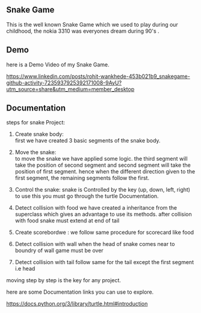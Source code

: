 
## Snake Game

This is the well known Snake Game which we used to play during our childhood, the nokia 3310 was everyones dream during 90's .
 
 
## Demo

here is a Demo Video of my Snake Game.

https://www.linkedin.com/posts/rohit-wankhede-453b021b9_snakegame-github-activity-7235937925392171008-9AyU?utm_source=share&utm_medium=member_desktop


## Documentation
steps for snake Project:
1) Create snake body:  
    first we have created 3 basic segments of the snake body.
2) Move the snake:  
    to move the snake we have applied some logic.
    the third segment will take the position of second             segment and second segment will take the position of first segment.
    hence when the different direction given to the first segment, the remaining segments follow the first.

3) Control the snake:
snake is Controlled by the key (up, down, left, right)
to use this you must go through the turtle Documentation.

4) Detect collision with food
we have created a inheritance from the superclass
which gives an advantage to use its methods.
after collision with food snake must extend at end of tail

5) Create scorebordwe :
we follow same procedure for scorecard like food

6) Detect collision with wall
when the head of snake comes near to boundry of wall game must be over

7) Detect collision with tail
follow same for the tail except the first segment i.e head

moving step by step is the key for any project.


here are some Documentation links you can use to explore.

https://docs.python.org/3/library/turtle.html#introduction



